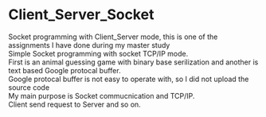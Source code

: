 # Client_Server_Socket
Socket programming with Client_Server mode, this is one of the assignments I have done during my master study</br>
Simple Socket programming with socket TCP/IP mode. </br>
First is an animal guessing game with binary base serilization and another is text based Google protocal buffer.</br>
Google protocal buffer is not easy to operate with, so I did not upload the source code</br>
My main purpose is Socket commucnication and TCP/IP.</br>
Client send request to Server and so on.
